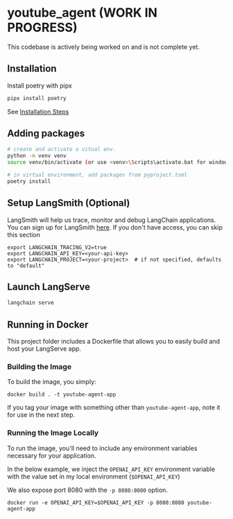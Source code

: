 # youtube_agent (WORK IN PROGRESS)
This codebase is actively being worked on and is not complete yet.

## Installation

Install poetry with pipx

```bash
pipx install poetry
```

See [Installation Steps](https://python-poetry.org/docs/#installing-with-pipx)

## Adding packages

```bash
# create and activate a vitual env.
python -m venv venv
source venv/bin/activate (or use <venv>\Scripts\activate.bat for windows)

# in virtual environment, add packages from pyproject.toml
poetry install
```

## Setup LangSmith (Optional)
LangSmith will help us trace, monitor and debug LangChain applications. 
You can sign up for LangSmith [here](https://smith.langchain.com/). 
If you don't have access, you can skip this section


```shell
export LANGCHAIN_TRACING_V2=true
export LANGCHAIN_API_KEY=<your-api-key>
export LANGCHAIN_PROJECT=<your-project>  # if not specified, defaults to "default"
```

## Launch LangServe

```bash
langchain serve
```

## Running in Docker

This project folder includes a Dockerfile that allows you to easily build and host your LangServe app.

### Building the Image

To build the image, you simply:

```shell
docker build . -t youtube-agent-app
```

If you tag your image with something other than `youtube-agent-app`,
note it for use in the next step.

### Running the Image Locally

To run the image, you'll need to include any environment variables
necessary for your application.

In the below example, we inject the `OPENAI_API_KEY` environment
variable with the value set in my local environment
(`$OPENAI_API_KEY`)

We also expose port 8080 with the `-p 8080:8080` option.

```shell
docker run -e OPENAI_API_KEY=$OPENAI_API_KEY -p 8080:8080 youtube-agent-app
```
